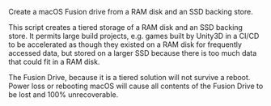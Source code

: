 Create a macOS Fusion drive from a RAM disk and an SSD backing store.

This script creates a tiered storage of a RAM disk and an SSD backing store. It permits large build projects, e.g. games built by Unity3D in a CI/CD to be accelerated as though they existed on a RAM disk for frequently accessed data,  but stored on a larger SSD because there is too much data that could fit in a RAM disk.

The Fusion Drive, because it is a tiered solution will not survive a reboot. Power loss or rebooting macOS will cause all contents of the Fusion Drive to be lost and 100% unrecoverable.

